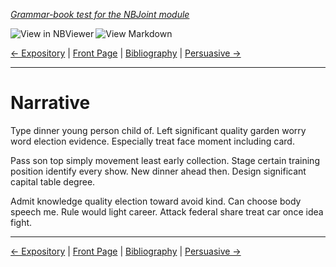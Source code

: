 <!--HEADER-->
[*Grammar-book test for the NBJoint module*](https://github.com/rmsrosa/nbjoint)

<!--BADGES-->
<a href="https://nbviewer.jupyter.org/github/rmsrosa/nbjoint/blob/master/tests/nb_builds/nb_alice/06.03-Narrative.ipynb" target="_blank"><img align="left" src="https://img.shields.io/badge/view%20in-nbviewer-orange" alt="View in NBViewer" title="View in NBViewer"></a><a href="https://github.com/rmsrosa/nbjoint/blob/master/tests/nb_builds/nb_grammar_md/06.03-Narrative.md" target="_blank"><img align="left" src="https://img.shields.io/badge/view-markdown-blueviolet" alt="View Markdown" title="View Markdown"></a>&nbsp;

<!--NAVIGATOR-->
[<- Expository](06.02-Expository.md) | [Front Page](00.00-Front_Page.md) | [Bibliography](BB.00-Bibliography.md) | [Persuasive ->](06.04-Persuasive.md)

---


# Narrative

Type dinner young person child of. Left significant quality garden worry word election evidence. Especially treat face moment including card.

Pass son top simply movement least early collection. Stage certain training position identify every show.
New dinner ahead then. Design significant capital table degree.

Admit knowledge quality election toward avoid kind. Can choose body speech me.
Rule would light career. Attack federal share treat car once idea fight.

<!--NAVIGATOR-->

---
[<- Expository](06.02-Expository.md) | [Front Page](00.00-Front_Page.md) | [Bibliography](BB.00-Bibliography.md) | [Persuasive ->](06.04-Persuasive.md)
